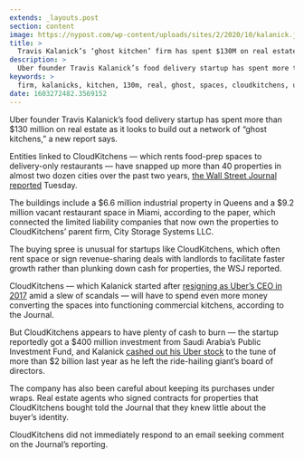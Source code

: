 ```yaml
--- 
extends: _layouts.post 
section: content 
image: https://nypost.com/wp-content/uploads/sites/2/2020/10/kalanick.jpg?quality=90&strip=all&w=1200 
title: > 
  Travis Kalanick’s ‘ghost kitchen’ firm has spent $130M on real estate 
description: > 
  Uber founder Travis Kalanick’s food delivery startup has spent more than $130 million on real estate as it looks to build out a network of “ghost kitchens,” a new report says.CloudKitchens — which Kalanick started after resigning as Uber’s CEO in 2017 amid a slew of scandals — will have to spend even more money converting the spaces into functioning commercial kitchens, according to the Journal.The company has also been careful about keeping its purchases under wraps.Real estate agents who signed contracts for properties that CloudKitchens bought told the Journal that they knew little about the buyer’s identity.CloudKitchens did not immediately respond to an email seeking comment on the Journal’s reporting. 
keywords: > 
  firm, kalanicks, kitchen, 130m, real, ghost, spaces, cloudkitchens, uber, startup, million, space, kitchens, travis, kalanick, spent, properties, estate 
date: 1603272482.3569152 
--- 
```

<div><p>Uber founder Travis Kalanick&#8217;s food delivery startup has spent more than $130 million on real estate as it looks to build out a network of &#8220;ghost kitchens,&#8221; a new report says.</p>
<p>Entities linked to CloudKitchens &#8212; which rents food-prep spaces to delivery-only restaurants &#8212; have snapped up more than 40 properties in almost two dozen cities over the past two years, <a href="https://www.wsj.com/articles/uber-founder-turns-real-estate-mogul-for-ghost-kitchen-startup-11603186200?mod=hp_lead_pos7" rel="noopener noreferrer" target="_blank">the Wall Street Journal reported</a> Tuesday.</p>
<p>The buildings include a $6.6 million industrial property in Queens and a $9.2 million vacant restaurant space in Miami, according to the paper, which connected the limited liability companies that now own the properties to CloudKitchens&#8217; parent firm, City Storage Systems LLC.</p>
<p>The buying spree is unusual for startups like CloudKitchens, which often rent space or sign revenue-sharing deals with landlords to facilitate faster growth rather than plunking down cash for properties, the WSJ reported.</p>
<p>CloudKitchens &#8212; which Kalanick started after <a href="https://nypost.com/2017/06/21/uber-founder-travis-kalanick-resigns-as-ceo/">resigning as Uber&#8217;s CEO in 2017</a> amid a slew of scandals &#8212; will have to spend even more money converting the spaces into functioning commercial kitchens, according to the Journal.</p>
<p>But CloudKitchens appears to have plenty of cash to burn &#8212; the startup reportedly got a $400 million investment from Saudi Arabia&#8217;s Public Investment Fund, and Kalanick <a href="https://nypost.com/2019/12/24/travis-kalanick-leaving-uber-board-of-directors/">cashed out his Uber stock</a> to the tune of more than $2 billion last year as he left the ride-hailing giant&#8217;s board of directors.</p>
<p>The company has also been careful about keeping its purchases under wraps. Real estate agents who signed contracts for properties that CloudKitchens bought told the Journal that they knew little about the buyer&#8217;s identity.</p>
<p>CloudKitchens did not immediately respond to an email seeking comment on the Journal&#8217;s reporting.</p>
			</div>